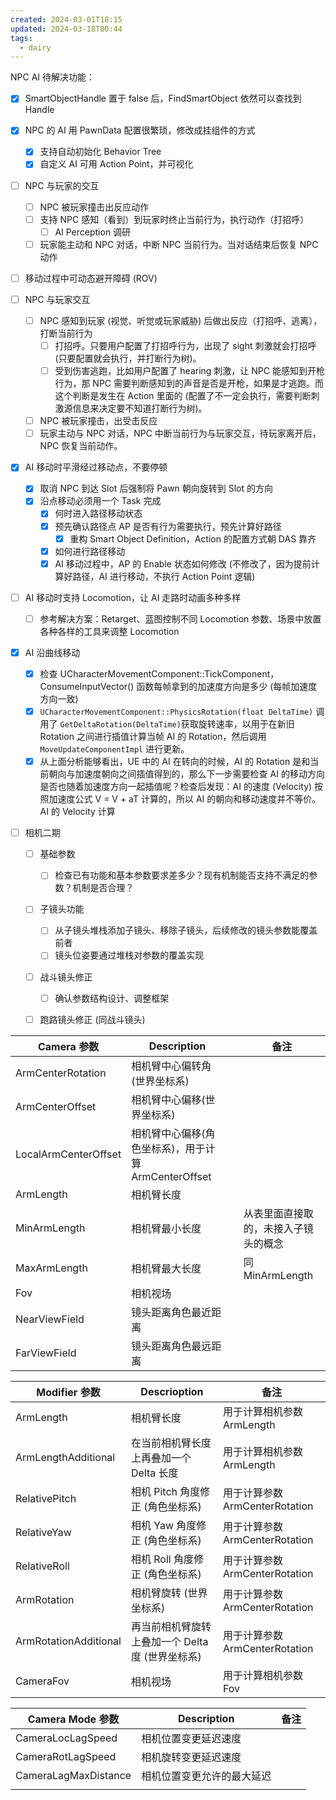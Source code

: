 ```yaml
---
created: 2024-03-01T18:15
updated: 2024-03-18T00:44
tags:
  - dairy
---
```

NPC AI 待解决功能：
- [x] SmartObjectHandle 置于 false 后，FindSmartObject 依然可以查找到 Handle
- [x] NPC 的 AI 用 PawnData 配置很繁琐，修改成挂组件的方式
	- [x] 支持自动初始化 Behavior Tree
	- [x] 自定义 AI 可用 Action Point，并可视化
- [ ] NPC 与玩家的交互
	- [ ] NPC 被玩家撞击出反应动作
	- [ ] 支持 NPC 感知（看到）到玩家时终止当前行为，执行动作（打招呼）
		- [ ] AI Perception 调研
	- [ ] 玩家能主动和 NPC 对话，中断 NPC 当前行为。当对话结束后恢复 NPC 动作
- [ ] 移动过程中可动态避开障碍 (ROV)

- [ ] NPC 与玩家交互
	- [ ] NPC 感知到玩家 (视觉、听觉或玩家威胁) 后做出反应（打招呼、逃离），打断当前行为
		- [ ] 打招呼。只要用户配置了打招呼行为，出现了 sight 刺激就会打招呼 (只要配置就会执行，并打断行为树)。
		- [ ] 受到伤害逃跑，比如用户配置了 hearing 刺激，让 NPC 能感知到开枪行为，那 NPC 需要判断感知到的声音是否是开枪，如果是才逃跑。而这个判断是发生在 Action 里面的 (配置了不一定会执行，需要判断刺激源信息来决定要不知道打断行为树)。
	- [ ] NPC 被玩家撞击，出受击反应
	- [ ] 玩家主动与 NPC 对话，NPC 中断当前行为与玩家交互，待玩家离开后，NPC 恢复当前动作。
- [x] AI 移动时平滑经过移动点，不要停顿
	- [x] 取消 NPC 到达 Slot 后强制将 Pawn 朝向旋转到 Slot 的方向
	- [x] 沿点移动必须用一个 Task 完成
		- [x] 何时进入路径移动状态
		- [x] 预先确认路径点 AP 是否有行为需要执行，预先计算好路径
			- [x] 重构 Smart Object Definition，Action 的配置方式朝 DAS 靠齐
		- [x] 如何进行路径移动
		- [x] AI 移动过程中，AP 的 Enable 状态如何修改 (不修改了，因为提前计算好路径，AI 进行移动，不执行 Action Point 逻辑)
- [ ] AI 移动时支持 Locomotion，让 AI 走路时动画多种多样
	- [ ] 参考解决方案：Retarget、蓝图控制不同 Locomotion 参数、场景中放置各种各样的工具来调整 Locomotion 
- [x] AI 沿曲线移动
	- [x] 检查 UCharacterMovementComponent::TickComponent，ConsumeInputVector() 函数每帧拿到的加速度方向是多少 (每帧加速度方向一致)
	- [x] `UCharacterMovementComponent::PhysicsRotation(float DeltaTime)` 调用了 `GetDeltaRotation(DeltaTime)`获取旋转速率，以用于在新旧 Rotation 之间进行插值计算当帧 AI 的 Rotation，然后调用 `MoveUpdateComponentImpl` 进行更新。
	- [x] 从上面分析能够看出，UE 中的 AI 在转向的时候，AI 的 Rotation 是和当前朝向与加速度朝向之间插值得到的，那么下一步需要检查 AI 的移动方向是否也随着加速度方向一起插值呢？检查后发现：AI 的速度 (Velocity) 按照加速度公式 V = V + aT 计算的，所以 AI 的朝向和移动速度并不等价。
AI 的 Velocity 计算

- [ ] 相机二期
	- [ ] 基础参数
		- [ ] 检查已有功能和基本参数要求差多少？现有机制能否支持不满足的参数？机制是否合理？
	- [ ] 子镜头功能
		- [ ] 从子镜头堆栈添加子镜头、移除子镜头，后续修改的镜头参数能覆盖前者
		- [ ] 镜头位姿要通过堆栈对参数的覆盖实现
	- [ ] 战斗镜头修正
		- [ ] 确认参数结构设计、调整框架
	- [ ] 跑路镜头修正 (同战斗镜头)


| Camera 参数            | Description                         |     | 备注                 |
| -------------------- | ----------------------------------- | --- | ------------------ |
| ArmCenterRotation    | 相机臂中心偏转角(世界坐标系)                     |     |                    |
| ArmCenterOffset      | 相机臂中心偏移(世界坐标系)                      |     |                    |
| LocalArmCenterOffset | 相机臂中心偏移(角色坐标系)，用于计算 ArmCenterOffset |     |                    |
| ArmLength            | 相机臂长度                               |     |                    |
| MinArmLength         | 相机臂最小长度                             |     | 从表里面直接取的，未接入子镜头的概念 |
| MaxArmLength         | 相机臂最大长度                             |     | 同 MinArmLength     |
| Fov                  | 相机视场                                |     |                    |
| NearViewField        | 镜头距离角色最近距离                          |     |                    |
| FarViewField         | 镜头距离角色最远距离                          |     |                    |

| Modifier 参数           | Descrioption                  | 备注                       |
| --------------------- | ----------------------------- | ------------------------ |
| ArmLength             | 相机臂长度                         | 用于计算相机参数 ArmLength       |
| ArmLengthAdditional   | 在当前相机臂长度上再叠加一个 Delta 长度       | 用于计算相机参数 ArmLength       |
| RelativePitch         | 相机 Pitch 角度修正 (角色坐标系)         | 用于计算参数 ArmCenterRotation |
| RelativeYaw           | 相机 Yaw 角度修正 (角色坐标系)           | 用于计算参数 ArmCenterRotation |
| RelativeRoll          | 相机 Roll 角度修正 (角色坐标系)          | 用于计算参数 ArmCenterRotation |
| ArmRotation           | 相机臂旋转 (世界坐标系)                 | 用于计算参数 ArmCenterRotation |
| ArmRotationAdditional | 再当前相机臂旋转上叠加一个 Delta 度 (世界坐标系) | 用于计算参数 ArmCenterRotation |
| CameraFov             | 相机视场                          | 用于计算相机参数 Fov             |


| Camera Mode 参数       | Description   | 备注  |
| -------------------- | ------------- | --- |
| CameraLocLagSpeed    | 相机位置变更延迟速度    |     |
| CameraRotLagSpeed    | 相机旋转变更延迟速度    |     |
| CameraLagMaxDistance | 相机位置变更允许的最大延迟 |     |
|                      |               |     |
